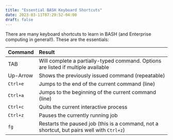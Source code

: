 ```yaml
---
title: "Essential BASH Keyboard Shortcuts"
date: 2023-03-11T07:29:52-04:00
draft: false
---
```


There are many keyboard shortcuts to learn in BASH (and Enterprise computing in general!).  These are the essentials:

| Command   | Result                                                                                    |
| --------- |:----------------------------------------------------------------------------------------- |
| TAB       | Will complete a partially-typed command.  Options are listed if multiple available       |
| Up-Arrow  | Shows the previously issued command (repeatable)                                          |
| `Ctrl+e`  | Jumps to the end of the current command (line)                                            |
| `Ctrl+a`  | Jumps to the beginning of the current command (line)                                      |
| `Ctrl+c`  | Quits the current interactive process                                                     |
| `Ctrl+z`  | Pauses the currently running job                                                          |
| `fg`      | Restarts the paused job (this is a command, not a shortcut, but pairs well with `Ctrl+z`) |
  
